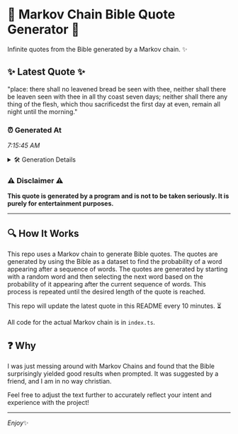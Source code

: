# 📖 Markov Chain Bible Quote Generator 📖

Infinite quotes from the Bible generated by a Markov chain. ✨

## ✨ Latest Quote ✨
"place: there shall no leavened bread be seen with thee, neither shall there be leaven seen with thee in all thy coast seven days; neither shall there any thing of the flesh, which thou sacrificedst the first day at even, remain all night until the morning."

### ⏰ Generated At
*7:15:45 AM*

<details>
    <summary>🛠️ Generation Details</summary>
    <p>
        <strong>🌱 Seed:</strong> place:<br>
        <strong>🔄 Iterations:</strong> 45<br>
        <strong>📜 Context History:</strong><br>[ place: ]: there<br>[ place:, there ]: shall<br>[ place:, there, shall ]: no<br>[ place:, there, shall, no ]: leavened<br>[ place:, there, shall, no, leavened ]: bread<br>[ place:, there, shall, no, leavened, bread ]: be<br>[ there, shall, no, leavened, bread, be ]: seen<br>[ shall, no, leavened, bread, be, seen ]: with<br>[ no, leavened, bread, be, seen, with ]: thee,<br>[ leavened, bread, be, seen, with, thee, ]: neither<br>[ bread, be, seen, with, thee,, neither ]: shall<br>[ be, seen, with, thee,, neither, shall ]: there<br>[ seen, with, thee,, neither, shall, there ]: be<br>[ with, thee,, neither, shall, there, be ]: leaven<br>[ thee,, neither, shall, there, be, leaven ]: seen<br>[ neither, shall, there, be, leaven, seen ]: with<br>[ shall, there, be, leaven, seen, with ]: thee<br>[ there, be, leaven, seen, with, thee ]: in<br>[ be, leaven, seen, with, thee, in ]: all<br>[ leaven, seen, with, thee, in, all ]: thy<br>[ seen, with, thee, in, all, thy ]: coast<br>[ with, thee, in, all, thy, coast ]: seven<br>[ thee, in, all, thy, coast, seven ]: days;<br>[ in, all, thy, coast, seven, days; ]: neither<br>[ all, thy, coast, seven, days;, neither ]: shall<br>[ thy, coast, seven, days;, neither, shall ]: there<br>[ coast, seven, days;, neither, shall, there ]: any<br>[ seven, days;, neither, shall, there, any ]: thing<br>[ days;, neither, shall, there, any, thing ]: of<br>[ neither, shall, there, any, thing, of ]: the<br>[ shall, there, any, thing, of, the ]: flesh,<br>[ there, any, thing, of, the, flesh, ]: which<br>[ any, thing, of, the, flesh,, which ]: thou<br>[ thing, of, the, flesh,, which, thou ]: sacrificedst<br>[ of, the, flesh,, which, thou, sacrificedst ]: the<br>[ the, flesh,, which, thou, sacrificedst, the ]: first<br>[ flesh,, which, thou, sacrificedst, the, first ]: day<br>[ which, thou, sacrificedst, the, first, day ]: at<br>[ thou, sacrificedst, the, first, day, at ]: even,<br>[ sacrificedst, the, first, day, at, even, ]: remain<br>[ the, first, day, at, even,, remain ]: all<br>[ first, day, at, even,, remain, all ]: night<br>[ day, at, even,, remain, all, night ]: until<br>[ at, even,, remain, all, night, until ]: the<br>[ even,, remain, all, night, until, the ]: morning.<br>
    </p>
</details>

### ⚠️ Disclaimer ⚠️
**This quote is generated by a program and is not to be taken seriously. It is purely for entertainment purposes.**

---

## 🔍 How It Works

This repo uses a Markov chain to generate Bible quotes. The quotes are generated by using the Bible as a dataset to find the probability of a word appearing after a sequence of words. The quotes are generated by starting with a random word and then selecting the next word based on the probability of it appearing after the current sequence of words. This process is repeated until the desired length of the quote is reached.

This repo will update the latest quote in this README every 10 minutes. ⏳

All code for the actual Markov chain is in `index.ts`.

## ❓ Why

I was just messing around with Markov Chains and found that the Bible surprisingly yielded good results when prompted. 
It was suggested by a friend, and I am in no way christian.

Feel free to adjust the text further to accurately reflect your intent and experience with the project!

---

*Enjoy*✨
